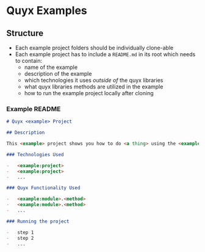 # Quyx Examples

## Structure

-   Each example project folders should be individually clone-able
-   Each example project has to include a `README.md` in its root which needs to contain:
    -   name of the example
    -   description of the example
    -   which technologies it uses _outside of_ the quyx libraries
    -   what quyx libraries methods are utilized in the example
    -   how to run the example project locally after cloning

### Example README

```md
# Quyx <example> Project

## Description

This <example> project shows you how to do <a thing> using the <example:module> in quyx libraries.

### Technologies Used

-   <example:project>
-   <example:project>
-   ...

### Quyx Functionality Used

-   <example:module>.<method>
-   <example:module>.<method>
-   ...

### Running the project

-   step 1
-   step 2
-   ...
```
